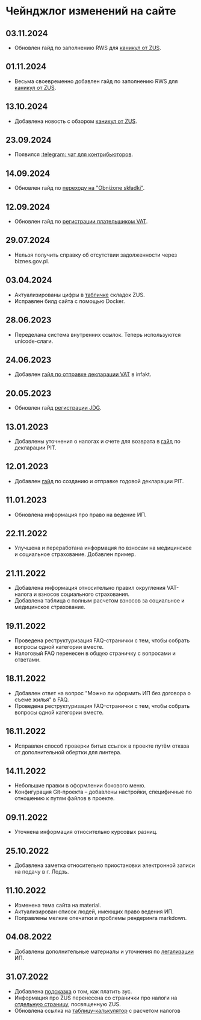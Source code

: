 # Чейнджлог изменений на сайте

## 03.11.2024

- Обновлен гайд по заполнению RWS для [каникул от ZUS](zus_vacation.md/#kak-podat-zaiavku-na-zus-kanikuly-v-2024-godu).

## 01.11.2024

- Весьма своевременно добавлен гайд по заполнению RWS для [каникул от ZUS](zus_vacation.md/#kak-podat-zaiavku-na-zus-kanikuly-v-2024-godu).

## 13.10.2024

- Добавлена новость с обзором [каникул от ZUS](zus_vacation.md).

## 23.09.2024

- Появился [:telegram: чат для контрибьюторов](https://t.me/+WK5ppqgHxXA3MjAy).

## 14.09.2024

- Обновлен гайд по [переходу на "Obniżone składki"](zus_obnizone_skladki.md).

## 12.09.2024

- Обновлен гайд по [регистрации плательщиком VAT](registration.md/#registratsiia-platelshchikom-vnutripolskogo-vat).

## 29.07.2024

- Нельзя получить справку об отсутствии задолженности через biznes.gov.pl.

## 03.04.2024

- Актуализированы цифры в [табличке](zus.md#tablitsa-rascheta-vznosov-zus) складок ZUS.
- Исправлен билд сайта с помощью Docker.

## 28.06.2023

- Переделана система внутренних ссылок. Теперь используются unicode-слаги.

## 24.06.2023

- Добавлен [гайд по отправке декларации VAT](infakt_routine.md#otpravka-deklaratsii-vat-jpk-v7m) в infakt.

## 20.05.2023

- Обновлен гайд [регистрации JDG](registration.md#registratsiia-ip-na-portale-biznes-gov-pl).

## 13.01.2023

- Добавлены уточнения о налогах и счете для возврата в [гайд](declarations.md#pit-godovaia-deklaratsiia) по декларации PIT.

## 12.01.2023

- Добавлен [гайд](declarations.md#pit-godovaia-deklaratsiia) по созданию и отправке годовой декларации PIT.

## 11.01.2023

- Обновлена информация про право на ведение ИП.

## 22.11.2022

- Улучшена и переработана информация по взносам на медицинское и социальное страхование. Добавлен пример.

## 21.11.2022

- Добавлена информация относительно правил округления VAT-налога и взносов социального страхования.
- Добавлена таблица с полным расчетом взносов за социальное и медицинское страхование.

## 19.11.2022

- Проведена реструктуризация FAQ-странички с тем, чтобы собрать вопросы одной категории вместе.
- Налоговый FAQ перенесен в общую страничку с вопросами и ответами.

## 18.11.2022

- Добавлен ответ на вопрос "Можно ли оформить ИП без договора о съеме жилья" в FAQ.
- Проведена реструктуризация FAQ-странички с тем, чтобы собрать вопросы одной категории вместе.

## 16.11.2022

- Исправлен способ проверки битых ссылок в проекте путём отказа от дополнительной обертки для линтера.

## 14.11.2022

- Небольшие правки в оформлении бокового меню.
- Конфигурация Git-проекта – добавлены настройки, специфичные по отношению к путям файлов в проекте.

## 09.11.2022

- Уточнена информация относительно курсовых разниц.

## 25.10.2022

- Добавлена заметка относительно приостановки электронной записи на подачу в г. Лодзь.

## 11.10.2022

- Изменена тема сайта на material.
- Актуализирован список людей, имеющих право ведения ИП.
- Поправлены мелкие опечатки и проблемы рендеринга markdown.

## 04.08.2022

- Добавлены дополнительные материалы и уточнения по [легализации](legalization.md) ИП.

## 31.07.2022

- Добавлена [подсказка](zus.md#kak-platit-zus) о том, как платить зус.
- Информация про ZUS перенесена со странички про налоги на [отдельную страницу](zus.md), посвященную ZUS.
- Обновлена ссылка на [таблицу-калькулятор](taxes.md#nalogovye-kalkuliatory) с расчетом налогов
